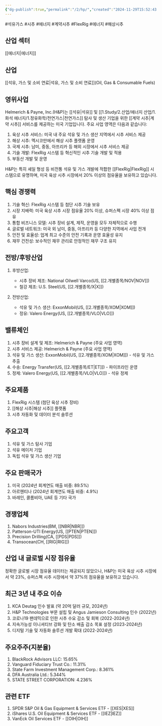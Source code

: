 ```yaml
---
{"dg-publish":true,"permalink":"/2/hp/","created":"2024-11-29T15:52:43.313+09:00","updated":"2025-06-03T20:05:59.449+09:00"}
---
```


#석유가스 #시추 #에너지 #계약시추 #FlexRig #에너지 #해상시추

## 산업 섹터

[[에너지\|에너지]]

## 산업

[[석유, 가스 및 소비 연료\|석유, 가스 및 소비 연료]](Oil, Gas & Consumable Fuels)

## 영위사업

Helmerich & Payne, Inc.(H&P)는 [[석유\|석유]] 및 [[1.Study/2.산업/에너지 산업/1.화석 에너지/1.정유화학/천연가스\|천연가스]] 탐사 및 생산 기업을 위한 [[계약 시추\|계약 시추]] 서비스를 제공하는 미국 기업입니다. 주요 사업 영역은 다음과 같습니다:

1. 육상 시추 서비스: 미국 내 주요 석유 및 가스 생산 지역에서 시추 서비스 제공
2. 해상 시추: 멕시코만에서 해상 시추 플랫폼 운영
3. 국제 시추: 남미, 중동, 아프리카 등 해외 시장에서 시추 서비스 제공
4. 기술 개발: FlexRig 시스템 등 혁신적인 시추 기술 개발 및 적용
5. 부동산 개발 및 운영

H&P는 특히 셰일 형성 등 비전통 석유 및 가스 개발에 적합한 [[FlexRig\|FlexRig]] 시스템으로 유명하며, 미국 육상 시추 시장에서 20% 이상의 점유율을 보유하고 있습니다.

## 핵심 경쟁력

1. 기술 혁신: FlexRig 시스템 등 첨단 시추 기술 보유
2. 시장 지배력: 미국 육상 시추 시장 점유율 20% 이상, 슈퍼스펙 시장 40% 이상 점유
3. 통합 비즈니스 모델: 시추 장비 설계, 제작, 운영을 모두 자체적으로 수행
4. 글로벌 네트워크: 미국 외 남미, 중동, 아프리카 등 다양한 지역에서 사업 전개
5. 안전 및 효율성: 업계 최고 수준의 안전 기록과 운영 효율성 유지
6. 재무 건전성: 보수적인 재무 관리로 안정적인 재무 구조 유지

## 전방/후방산업

1. 후방산업:
    
    - 시추 장비 제조: National Oilwell Varco(US, [[2.개별종목/NOV\|NOV]])
    - 철강 제조: U.S. Steel(US, [[2.개별종목/X\|X]])
    
2. 전방산업:
    
    - 석유 및 가스 생산: ExxonMobil(US, [[2.개별종목/XOM\|XOM]])
    - 정유: Valero Energy(US, [[2.개별종목/VLO\|VLO]])
    

## 밸류체인

1. 시추 장비 설계 및 제조: Helmerich & Payne (주요 사업 영역)
2. 시추 서비스 제공: Helmerich & Payne (주요 사업 영역)
3. 석유 및 가스 생산: ExxonMobil(US, [[2.개별종목/XOM\|XOM]]) - 석유 및 가스 추출
4. 수송: Energy Transfer(US, [[2.개별종목/ET\|ET]]) - 파이프라인 운영
5. 정제: Valero Energy(US, [[2.개별종목/VLO\|VLO]]) - 석유 정제

## 주요제품

1. FlexRig 시스템 (첨단 육상 시추 장비)
2. [[해상 시추\|해상 시추]] 플랫폼
3. 시추 자동화 및 데이터 분석 솔루션

## 주요고객

1. 석유 및 가스 탐사 기업
2. 석유 메이저 기업
3. 독립 석유 및 가스 생산 기업

## 주요 판매국가

1. 미국 (2024년 회계연도 매출 비중: 89.5%)
2. 아르헨티나 (2024년 회계연도 매출 비중: 4.9%)
3. 바레인, 콜롬비아, UAE 등 기타 국가

## 경쟁업체

1. Nabors Industries(BM, [[NBR\|NBR]])
2. Patterson-UTI Energy(US, [[PTEN\|PTEN]])
3. Precision Drilling(CA, [[PDS\|PDS]])
4. Transocean(CH, [[RIG\|RIG]])

## 산업 내 글로벌 시장 점유율

정확한 글로벌 시장 점유율 데이터는 제공되지 않았으나, H&P는 미국 육상 시추 시장에서 약 23%, 슈퍼스펙 시추 시장에서 약 37%의 점유율을 보유하고 있습니다.

## 최근 3년 내 주요 이슈

1. KCA Deutag 인수 발표 (약 20억 달러 규모, 2024년)
2. H&P Technologies 부문 설립 및 Angus Jamieson Consulting 인수 (2022년)
3. 코로나19 팬데믹으로 인한 시추 수요 감소 및 회복 (2022-2024년)
4. 지속가능성 이니셔티브 강화 및 탄소 배출 감소 목표 설정 (2023-2024년)
5. 디지털 기술 및 자동화 솔루션 개발 확대 (2022-2024년)

## 주요주주(지분율)

1. BlackRock Advisors LLC: 15.65%
2. Vanguard Fiduciary Trust Co.: 11.31%
3. State Farm Investment Management Corp.: 8.361%
4. DFA Australia Ltd.: 5.344%
5. STATE STREET CORPORATION: 4.236%

## 관련 ETF

1. SPDR S&P Oil & Gas Equipment & Services ETF - [[XES\|XES]]
2. iShares U.S. Oil Equipment & Services ETF - [[IEZ\|IEZ]]
3. VanEck Oil Services ETF - [[OIH\|OIH]]